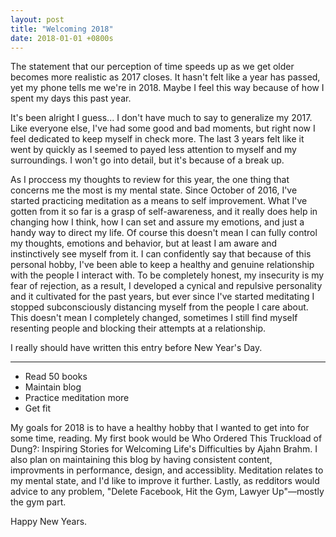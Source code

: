 ```yaml
---
layout: post
title: "Welcoming 2018"
date: 2018-01-01 +0800s
---
```

The statement that our perception of time speeds up as we get older becomes more realistic as 2017 closes. It hasn't felt like a year has passed, yet my phone tells me we're in 2018. Maybe I feel this way because of how I spent my days this past year.

It's been alright I guess... I don't have much to say to generalize my 2017. Like everyone else, I've had some good and bad moments, but right now I feel dedicated to keep myself in check more. The last 3 years felt like it went by quickly as I seemed to payed less attention to myself and my surroundings. I won't go into detail, but it's because of a break up.

As I proccess my thoughts to review for this year, the one thing that concerns me the most is my mental state. Since October of 2016, I've started practicing meditation as a means to self improvement. What I've gotten from it so far is a grasp of self-awareness, and it really does help in changing how I think, how I can set and assure my emotions, and just a handy way to direct my life. Of course this doesn't mean I can fully control my thoughts, emotions and behavior, but at least I am aware and instinctively see myself from it. I can confidently say that because of this personal hobby, I've been able to keep a healthy and genuine relationship with the people I interact with. To be completely honest, my insecurity is my fear of rejection, as a result, I developed a cynical and repulsive personality and it cultivated for the past years, but ever since I've started meditating I stopped subconsciously distancing myself from the people I care about. This doesn't mean I completely changed, sometimes I still find myself resenting people and blocking their attempts at a relationship.

I really should have written this entry before New Year's Day.

---

- Read 50 books
- Maintain blog
- Practice meditation more
- Get fit

My goals for 2018 is to have a healthy hobby that I wanted to get into for some time, reading. My first book would be Who Ordered This Truckload of Dung?: Inspiring Stories for Welcoming Life's Difficulties by Ajahn Brahm. I also plan on maintaining this blog by having consistent content, improvments in performance, design, and accessiblity. Meditation relates to my mental state, and I'd like to improve it further. Lastly, as redditors would advice to any problem, "Delete Facebook, Hit the Gym, Lawyer Up"—mostly the gym part.

Happy New Years. 


